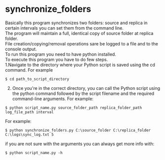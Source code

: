 # synchronize_folders
Basically this program synchronizes two folders: source and replica in certain intervals you can set them from the command line.<br />
The program will maintain a full, identical copy of source folder at replica folder.<br />
File creation/copying/removal operations sare be logged to a file and to the console output.<br />
To run this program you need to have python installed.<br />
To execute this program you have to do few steps.<br />
1.Navigate to the directory where your Python script is saved using the cd command. For example
```
$ cd path_to_script_directory
```
2. Once you're in the correct directory, you can call the Python script using the python command followed by the script filename and the required command-line arguments. For example:
```
$ python script_name.py source_folder_path replica_folder_path log_file_path interval
```
For example:
```
$ python synchronize_folders.py C:\source_folder C:\replica_folder C:\logs\sync_log.txt 5
```
if you are not sure with the arguments you can always get more info with:
```
$ python script_name.py -h
```
